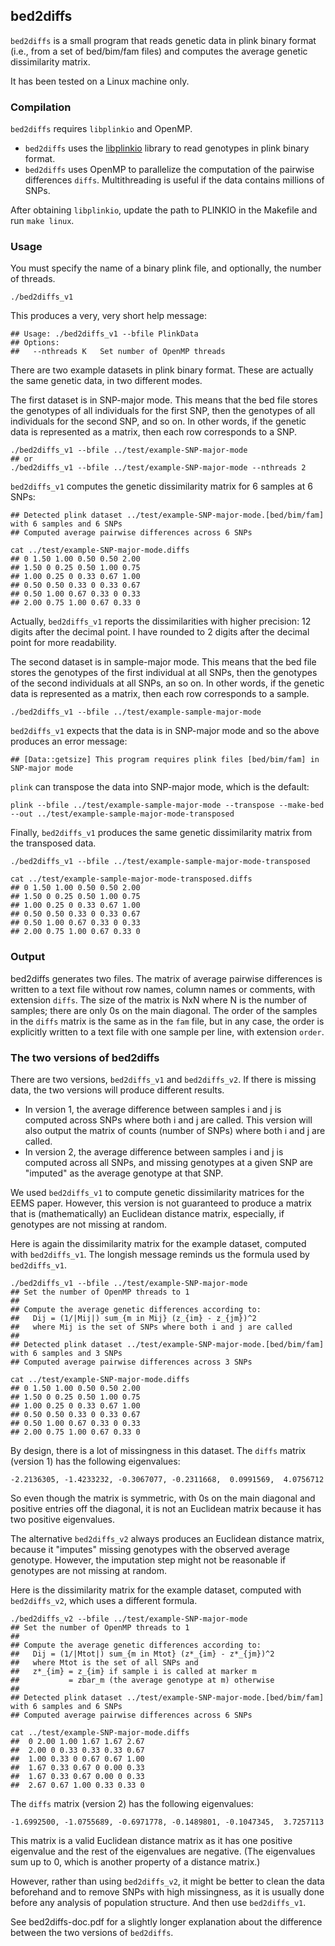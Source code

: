 
## bed2diffs

`bed2diffs` is a small program that reads genetic data in plink binary format (i.e., from a set of bed/bim/fam files) and computes the average genetic dissimilarity matrix.

It has been tested on a Linux machine only.

### Compilation

`bed2diffs` requires `libplinkio` and OpenMP.

* `bed2diffs` uses the [libplinkio](https://github.com/fadern/libplinkio) library to read genotypes in plink binary format.
* `bed2diffs` uses OpenMP to parallelize the computation of the pairwise differences `diffs`. Multithreading is useful if the data contains millions of SNPs.

After obtaining `libplinkio`, update the path to PLINKIO in the Makefile and run `make linux`.

### Usage

You must specify the name of a binary plink file, and optionally, the number of threads.

```
./bed2diffs_v1

```

This produces a very, very short help message:

```
## Usage: ./bed2diffs_v1 --bfile PlinkData
## Options:
##   --nthreads K	Set number of OpenMP threads
```

There are two example datasets in plink binary format. These are actually the same genetic data, in two different modes.

The first dataset is in SNP-major mode. This means that the bed file stores the genotypes of all individuals for the first SNP, then the genotypes of all individuals for the second SNP, and so on. In other words, if the genetic data is represented as a matrix, then each row corresponds to a SNP.

```
./bed2diffs_v1 --bfile ../test/example-SNP-major-mode
## or
./bed2diffs_v1 --bfile ../test/example-SNP-major-mode --nthreads 2
```

`bed2diffs_v1` computes the genetic dissimilarity matrix for 6 samples at 6 SNPs:

```
## Detected plink dataset ../test/example-SNP-major-mode.[bed/bim/fam] with 6 samples and 6 SNPs
## Computed average pairwise differences across 6 SNPs

cat ../test/example-SNP-major-mode.diffs
## 0 1.50 1.00 0.50 0.50 2.00
## 1.50 0 0.25 0.50 1.00 0.75
## 1.00 0.25 0 0.33 0.67 1.00
## 0.50 0.50 0.33 0 0.33 0.67
## 0.50 1.00 0.67 0.33 0 0.33
## 2.00 0.75 1.00 0.67 0.33 0
```

Actually, `bed2diffs_v1` reports the dissimilarities with higher precision: 12 digits after the decimal point. I have rounded to 2 digits after the decimal point for more readability.

The second dataset is in sample-major mode. This means that the bed file stores the genotypes of the first individual at all SNPs, then the genotypes of the second individuals at all SNPs, an so on. In other words, if the genetic data is represented as a matrix, then each row corresponds to a sample.

```
./bed2diffs_v1 --bfile ../test/example-sample-major-mode
```

`bed2diffs_v1` expects that the data is in SNP-major mode and so the above produces an error message:

```
## [Data::getsize] This program requires plink files [bed/bim/fam] in SNP-major mode
```

`plink` can transpose the data into SNP-major mode, which is the default:

```
plink --bfile ../test/example-sample-major-mode --transpose --make-bed --out ../test/example-sample-major-mode-transposed
```

Finally, `bed2diffs_v1` produces the same genetic dissimilarity matrix from the transposed data.

```
./bed2diffs_v1 --bfile ../test/example-sample-major-mode-transposed

cat ../test/example-sample-major-mode-transposed.diffs
## 0 1.50 1.00 0.50 0.50 2.00
## 1.50 0 0.25 0.50 1.00 0.75
## 1.00 0.25 0 0.33 0.67 1.00
## 0.50 0.50 0.33 0 0.33 0.67
## 0.50 1.00 0.67 0.33 0 0.33
## 2.00 0.75 1.00 0.67 0.33 0
```

### Output

bed2diffs generates two files. The matrix of average pairwise differences is written to a text file without row names, column names or comments, with extension `diffs`. The size of the matrix is NxN where N is the number of samples; there are only 0s on the main diagonal. The order of the samples in the `diffs` matrix is the same as in the `fam` file, but in any case, the order is explicitly written to a text file with one sample per line, with extension `order`.

### The two versions of bed2diffs

There are two versions, `bed2diffs_v1` and `bed2diffs_v2`. If there is missing data, the two versions will produce different results.

* In version 1, the average difference between samples i and j is computed across SNPs where both i and j are called. This version will also output the matrix of counts (number of SNPs) where both i and j are called.
* In version 2, the average difference between samples i and j is computed across all SNPs, and missing genotypes at a given SNP are "imputed" as the average genotype at that SNP.

We used `bed2diffs_v1` to compute genetic dissimilarity matrices for the EEMS paper. However, this version is not guaranteed to produce a matrix that is (mathematically) an Euclidean distance matrix, especially, if genotypes are not missing at random.

Here is again the dissimilarity matrix for the example dataset, computed with `bed2diffs_v1`. The longish message reminds us the formula used by `bed2diffs_v1`.

```
./bed2diffs_v1 --bfile ../test/example-SNP-major-mode
## Set the number of OpenMP threads to 1
##
## Compute the average genetic differences according to:
##   Dij = (1/|Mij|) sum_{m in Mij} (z_{im} - z_{jm})^2
##   where Mij is the set of SNPs where both i and j are called
##
## Detected plink dataset ../test/example-SNP-major-mode.[bed/bim/fam] with 6 samples and 3 SNPs
## Computed average pairwise differences across 3 SNPs

cat ../test/example-SNP-major-mode.diffs
## 0 1.50 1.00 0.50 0.50 2.00
## 1.50 0 0.25 0.50 1.00 0.75
## 1.00 0.25 0 0.33 0.67 1.00
## 0.50 0.50 0.33 0 0.33 0.67
## 0.50 1.00 0.67 0.33 0 0.33
## 2.00 0.75 1.00 0.67 0.33 0
```

By design, there is a lot of missingness in this dataset. The `diffs` matrix (version 1) has the following eigenvalues:

```
-2.2136305, -1.4233232, -0.3067077, -0.2311668,  0.0991569,  4.0756712
```

So even though the matrix is symmetric, with 0s on the main diagonal and positive entries off the diagonal, it is not an Euclidean matrix because it has two positive eigenvalues.

The alternative `bed2diffs_v2` always produces an Euclidean distance matrix, because it "imputes" missing genotypes with the observed average genotype. However, the imputation step might not be reasonable if genotypes are not missing at random.

Here is the dissimilarity matrix for the example dataset, computed with `bed2diffs_v2`, which uses a different formula.

```
./bed2diffs_v2 --bfile ../test/example-SNP-major-mode
## Set the number of OpenMP threads to 1
##
## Compute the average genetic differences according to:
##   Dij = (1/|Mtot|) sum_{m in Mtot} (z*_{im} - z*_{jm})^2
##   where Mtot is the set of all SNPs and
##   z*_{im} = z_{im} if sample i is called at marker m
##           = zbar_m (the average genotype at m) otherwise
##
## Detected plink dataset ../test/example-SNP-major-mode.[bed/bim/fam] with 6 samples and 6 SNPs
## Computed average pairwise differences across 6 SNPs

cat ../test/example-SNP-major-mode.diffs
##  0 2.00 1.00 1.67 1.67 2.67
##  2.00 0 0.33 0.33 0.33 0.67
##  1.00 0.33 0 0.67 0.67 1.00
##  1.67 0.33 0.67 0 0.00 0.33
##  1.67 0.33 0.67 0.00 0 0.33
##  2.67 0.67 1.00 0.33 0.33 0
```

The `diffs` matrix (version 2) has the following eigenvalues:

```
-1.6992500, -1.0755689, -0.6971778, -0.1489801, -0.1047345,  3.7257113
```

This matrix is a valid Euclidean distance matrix as it has one positive eigenvalue and the rest of the eigenvalues are negative. (The eigenvalues sum up to 0, which is another property of a distance matrix.)

However, rather than using `bed2diffs_v2`, it might be better to clean the data beforehand and to remove SNPs with high missingness, as it is usually done before any analysis of population structure. And then use `bed2diffs_v1`.

See bed2diffs-doc.pdf for a slightly longer explanation about the difference between the two versions of `bed2diffs`.
